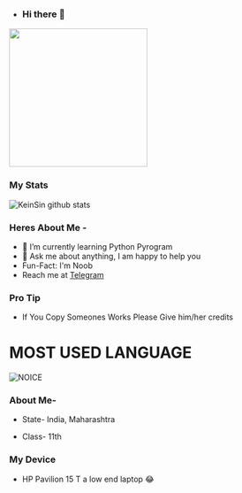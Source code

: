 - ### Hi there 👋

<img align='centre' src='https://media1.tenor.com/images/73c30c771d758437b67f727452b73f4e/tenor.gif' width='250"'>

### My Stats
![KeinSin github stats](https://github-readme-stats.vercel.app/api?username=Kartikay_bhasin&show_icons=true&theme=midnight-purple)

### Heres About Me -

+  🌱 I’m currently learning Python Pyrogram
+  💬 Ask me about anything, I am happy to help you
+  Fun-Fact: I'm Noob
+  Reach me at [Telegram](https://t.me/Kartikay)


### Pro Tip

- If You Copy Someones Works Please Give him/her credits

# MOST USED LANGUAGE

![NOICE](https://github-readme-stats.vercel.app/api/top-langs/?username=Kartikay_bhasin&theme=midnight-purple)


### About Me-

- State- India, Maharashtra

- Class- 11th


### My Device

- HP Pavilion 15 T a low end laptop 😂
